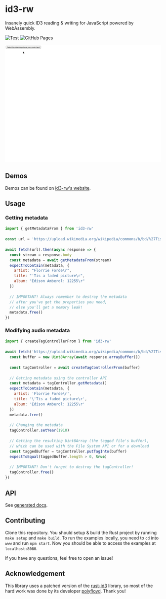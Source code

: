 # id3-rw
Insanely quick ID3 reading & writing for JavaScript powered by WebAssembly.

![Test](https://github.com/trustedtomato/id3-rw/workflows/Test/badge.svg?branch=master)
![GitHub Pages](https://github.com/trustedtomato/id3-rw/workflows/GitHub%20Pages/badge.svg?event=push)

![Screenshot of id3-rw in action.](https://raw.githubusercontent.com/trustedtomato/id3-rw/master/demo-cropped.gif)

## Demos
Demos can be found on [id3-rw's website](https://trustedtomato.github.io/id3-rw/).

## Usage

### Getting metadata
```javascript
import { getMetadataFrom } from 'id3-rw'

const url = 'https://upload.wikimedia.org/wikipedia/commons/b/bd/%27Tis_a_faded_picture_by_Florrie_Forde.mp3'

await fetch(url).then(async response => {
  const stream = response.body
  const metadata = await getMetadataFrom(stream)
  expectToContain(metadata, {
    artist: "Florrie Forde\r",
    title: "'Tis a faded picture\r",
    album: "Edison Amberol: 12255\r"
  })

  // IMPORTANT! Always remember to destroy the metadata
  // after you've got the properties you need,
  // else you'll get a memory leak!
  metadata.free()
})
```

### Modifying audio metadata
```javascript
import { createTagControllerFrom } from 'id3-rw'

await fetch('https://upload.wikimedia.org/wikipedia/commons/b/bd/%27Tis_a_faded_picture_by_Florrie_Forde.mp3').then(async response => {
  const buffer = new Uint8Array(await response.arrayBuffer())

  const tagController = await createTagControllerFrom(buffer)

  // Getting metadata using the controller API
  const metadata = tagController.getMetadata()
  expectToContain(metadata, {
    artist: 'Florrie Forde\r',
    title: '\'Tis a faded picture\r',
    album: 'Edison Amberol: 12255\r'
  })
  metadata.free()

  // Changing the metadata
  tagController.setYear(1910)

  // Getting the resulting Uint8Array (the tagged file's buffer),
  // which can be used with the File System API or for a download
  const taggedBuffer = tagController.putTagInto(buffer)
  expectToEqual(taggedBuffer.length > 0, true)

  // IMPORTANT! Don't forget to destroy the tagController!
  tagController.free()
})
```

## API
See [generated docs](https://trustedtomato.github.io/id3-rw/docs/).

## Contributing
Clone this repository. You should setup & build the Rust project by running `make setup` and `make build`.
To run the examples locally, you need to `cd` into `www` and run `npm start`.
Now you should be able to access the examples at `localhost:8080`.

If you have any questions, feel free to open an issue!

## Acknowledgement
This library uses a patched version of the [rust-id3](https://github.com/polyfloyd/rust-id3) library,
so most of the hard work was done by its developer [polyfloyd](https://github.com/polyfloyd). Thank you!
